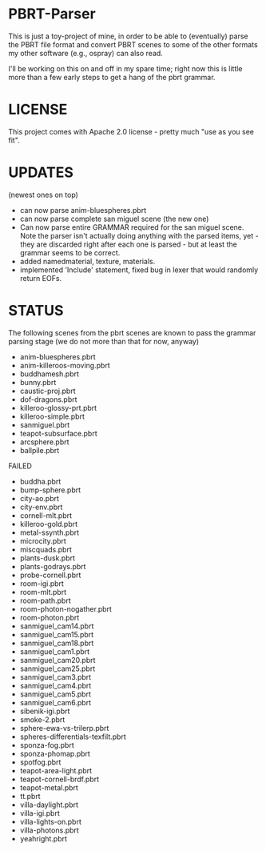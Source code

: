 PBRT-Parser
===========

This is just a toy-project of mine, in order to be able to
(eventually) parse the PBRT file format and convert PBRT scenes to
some of the other formats my other software (e.g., ospray) can also
read.

I'll be working on this on and off in my spare time; right now this is
little more than a few early steps to get a hang of the pbrt grammar.


LICENSE
=======

This project comes with Apache 2.0 license - pretty much "use as you see fit".


UPDATES
=======

(newest ones on top)

- can now parse anim-bluespheres.pbrt
- can now parse complete san miguel scene (the new one)
- Can now parse entire GRAMMAR required for the san miguel scene.
  Note the parser isn't actually doing anything with the parsed items,
  yet - they are discarded right after each one is parsed - but at
  least the grammar seems to be correct.
- added namedmaterial, texture, materials.
- implemented 'Include' statement, fixed bug in lexer that would randomly return EOFs.

STATUS
======

The following scenes from the pbrt scenes are known to pass the
grammar parsing stage (we do not more than that for now, anyway)

 - anim-bluespheres.pbrt
 - anim-killeroos-moving.pbrt
 - buddhamesh.pbrt
 - bunny.pbrt
 - caustic-proj.pbrt
 - dof-dragons.pbrt
 - killeroo-glossy-prt.pbrt
 - killeroo-simple.pbrt
 - sanmiguel.pbrt
 - teapot-subsurface.pbrt
 - arcsphere.pbrt
 - ballpile.pbrt

FAILED

 - buddha.pbrt
 - bump-sphere.pbrt
 - city-ao.pbrt
 - city-env.pbrt
 - cornell-mlt.pbrt
 - killeroo-gold.pbrt
 - metal-ssynth.pbrt
 - microcity.pbrt
 - miscquads.pbrt
 - plants-dusk.pbrt
 - plants-godrays.pbrt
 - probe-cornell.pbrt
 - room-igi.pbrt
 - room-mlt.pbrt
 - room-path.pbrt
 - room-photon-nogather.pbrt
 - room-photon.pbrt
 - sanmiguel_cam14.pbrt
 - sanmiguel_cam15.pbrt
 - sanmiguel_cam18.pbrt
 - sanmiguel_cam1.pbrt
 - sanmiguel_cam20.pbrt
 - sanmiguel_cam25.pbrt
 - sanmiguel_cam3.pbrt
 - sanmiguel_cam4.pbrt
 - sanmiguel_cam5.pbrt
 - sanmiguel_cam6.pbrt
 - sibenik-igi.pbrt
 - smoke-2.pbrt
 - sphere-ewa-vs-trilerp.pbrt
 - spheres-differentials-texfilt.pbrt
 - sponza-fog.pbrt
 - sponza-phomap.pbrt
 - spotfog.pbrt
 - teapot-area-light.pbrt
 - teapot-cornell-brdf.pbrt
 - teapot-metal.pbrt
 - tt.pbrt
 - villa-daylight.pbrt
 - villa-igi.pbrt
 - villa-lights-on.pbrt
 - villa-photons.pbrt
 - yeahright.pbrt

